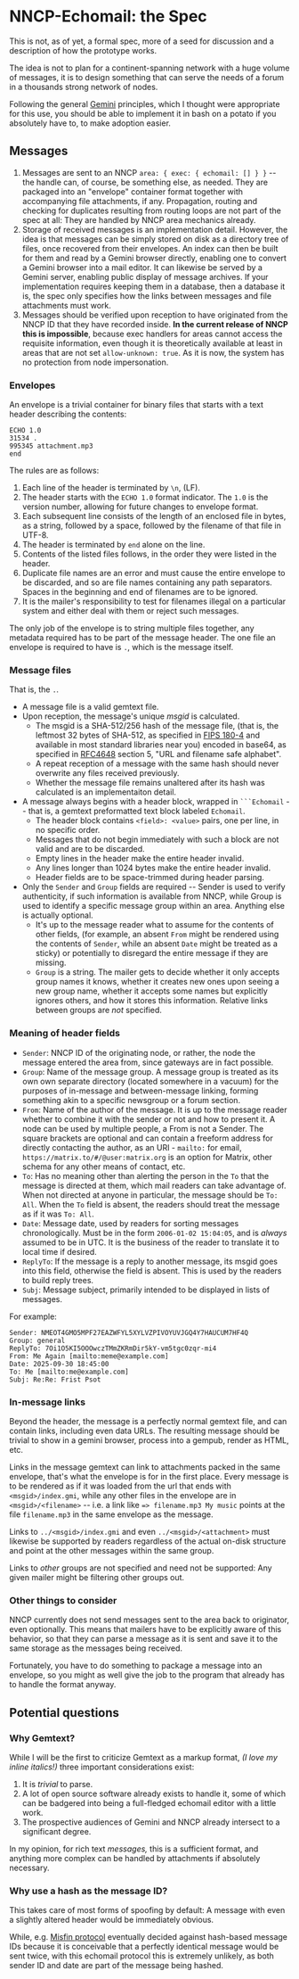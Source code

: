 # NNCP-Echomail: the Spec

This is not, as of yet, a formal spec, more of a seed for discussion and a description of how the prototype works.

The idea is not to plan for a continent-spanning network with a huge volume of messages, it is to design something that can serve the needs of a forum in a thousands strong network of nodes.

Following the general [Gemini](https://en.wikipedia.org/wiki/Gemini_(protocol)) principles, which I thought were appropriate for this use, you should be able to implement it in bash on a potato if you absolutely have to, to make adoption easier.

## Messages

1. Messages are sent to an NNCP `area: { exec: { echomail: [] } }` -- the handle can, of course, be something else, as needed. They are packaged into an "envelope" container format together with accompanying file attachments, if any. Propagation, routing and checking for duplicates resulting from routing loops are not part of the spec at all: They are handled by NNCP area mechanics already.
2. Storage of received messages is an implementation detail. However, the idea is that messages can be simply stored on disk as a directory tree of files, once recovered from their envelopes. An index can then be built for them and read by a Gemini browser directly, enabling one to convert a Gemini browser into a mail editor. It can likewise be served by a Gemini server, enabling public display of message archives. If your implementation requires keeping them in a database, then a database it is, the spec only specifies how the links between messages and file attachments must work.
3. Messages should be verified upon reception to have originated from the NNCP ID that they have recorded inside. **In the current release of NNCP this is impossible**, because exec handlers for areas cannot access the requisite information, even though it is theoretically available at least in areas that are not set `allow-unknown: true`. As it is now, the system has no protection from node impersonation.

### Envelopes

An envelope is a trivial container for binary files that starts with a text header describing the contents:

```text
ECHO 1.0
31534 .
995345 attachment.mp3
end
```

The rules are as follows:

1. Each line of the header is terminated by `\n`, (LF).
2. The header starts with the `ECHO 1.0` format indicator. The `1.0` is the version number, allowing for future changes to envelope format.
3. Each subsequent line consists of the length of an enclosed file in bytes, as a string, followed by a space, followed by the filename of that file in UTF-8.
4. The header is terminated by `end` alone on the line.
5. Contents of the listed files follows, in the order they were listed in the header.
6. Duplicate file names are an error and must cause the entire envelope to be discarded, and so are file names containing any path separators. Spaces in the beginning and end of filenames are to be ignored.
7. It is the mailer's responsibility to test for filenames illegal on a particular system and either deal with them or reject such messages.

The only job of the envelope is to string multiple files together, any metadata required has to be part of the message header. The one file an envelope is required to have is `.`, which is the message itself.

### Message files

That is, the `.`.

+ A message file is a valid gemtext file.
+ Upon reception, the message's unique *msgid* is calculated.
  + The msgid is a SHA-512/256 hash of the message file, (that is, the leftmost 32 bytes of SHA-512, as specified in [FIPS 180-4](https://nvlpubs.nist.gov/nistpubs/FIPS/NIST.FIPS.180-4.pdf) and available in most standard libraries near you) encoded in base64, as specified in [RFC4648](https://www.rfc-editor.org/rfc/rfc4648.html) section 5, "URL and filename safe alphabet".
  + A repeat reception of a message with the same hash should never overwrite any files received previously.
  + Whether the message file remains unaltered after its hash was calculated is an implementaiton detail.
+ A message always begins with a header block, wrapped in ```` ```Echomail ```` -- that is, a gemtext preformatted text block labeled `Echomail`.
  + The header block contains `<field>: <value>` pairs, one per line, in no specific order.
  + Messages that do not begin immediately with such a block are not valid and are to be discarded.
  + Empty lines in the header make the entire header invalid.
  + Any lines longer than 1024 bytes make the entire header invalid.
  + Header fields are to be space-trimmed during header parsing.
+ Only the `Sender` and `Group` fields are required -- Sender is used to verify authenticity, if such information is available from NNCP, while Group is used to identify a specific message group within an area. Anything else is actually optional.
  + It's up to the message reader what to assume for the contents of other fields, (for example, an absent `From` might be rendered using the contents of `Sender`, while an absent `Date` might be treated as a sticky) or potentially to disregard the entire message if they are missing.
  + `Group` is a string. The mailer gets to decide whether it only accepts group names it knows, whether it creates new ones upon seeing a new group name, whether it accepts some names but explicitly ignores others, and how it stores this information. Relative links between groups are *not* specified.

### Meaning of header fields

+ `Sender`: NNCP ID of the originating node, or rather, the node the message entered the area from, since gateways are in fact possible.
+ `Group`: Name of the message group. A message group is treated as its own own separate directory (located somewhere in a vacuum) for the purposes of in-message and between-message linking, forming something akin to a specific newsgroup or a forum section.
+ `From`: Name of the author of the message. It is up to the message reader whether to combine it with the sender or not and how to present it. A node can be used by multiple people, a From is not a Sender. The square brackets are optional and can contain a freeform address for directly contacting the author, as an URI - `mailto:` for email, `https://matrix.to/#/@user:matrix.org` is an option for Matrix, other schema for any other means of contact, etc.
+ `To`: Has no meaning other than alerting the person in the `To` that the message is directed at them, which mail readers can take advantage of. When not directed at anyone in particular, the message should be `To: All`. When the `To` field is absent, the readers should treat the message as if it was `To: All`.
+ `Date`: Message date, used by readers for sorting messages chronologically. Must be in the form `2006-01-02 15:04:05`, and is *always* assumed to be in UTC. It is the business of the reader to translate it to local time if desired.
+ `ReplyTo`: If the message is a reply to another message, its msgid goes into this field, otherwise the field is absent. This is used by the readers to build reply trees.
+ `Subj`: Message subject, primarily intended to be displayed in lists of messages.

For example:

```gemini
Sender: NMEOT4GMO5MPF27EAZWFYL5XYLVZPIVOYUVJGQ4Y7HAUCUM7HF4Q
Group: general
ReplyTo: 7Oi1O5KI5OOOwczTMmZKRmDir5kY-vm5tgc0zqr-mi4
From: Me Again [mailto:meme@example.com]
Date: 2025-09-30 18:45:00
To: Me [mailto:me@example.com]
Subj: Re:Re: Frist Psot
```

### In-message links

Beyond the header, the message is a perfectly normal gemtext file, and can contain links, including even data URLs. The resulting message should be trivial to show in a gemini browser, process into a gempub, render as HTML, etc.

Links in the message gemtext can link to attachments packed in the same envelope, that's what the envelope is for in the first place. Every message is to be rendered as if it was loaded from the url that ends with `<msgid>/index.gmi`, while any other files in the envelope are in `<msgid>/<filename>` -- i.e. a link like `=> filename.mp3 My music` points at the file `filename.mp3` in the same envelope as the message.

Links to `../<msgid>/index.gmi` and even `../<msgid>/<attachment>` must likewise be supported by readers regardless of the actual on-disk structure and point at the other messages within the same group.

Links to *other* groups are not specified and need not be supported: Any given mailer might be filtering other groups out.

### Other things to consider

NNCP currently does not send messages sent to the area back to originator, even optionally. This means that mailers have to be explicitly aware of this behavior, so that they can parse a message as it is sent and save it to the same storage as the messages being received.

Fortunately, you have to do something to package a message into an envelope, so you might as well give the job to the program that already has to handle the format anyway.

## Potential questions

### Why Gemtext?

While I will be the first to criticize Gemtext as a markup format, *(I love my inline italics!)* three important considerations exist:

1. It is *trivial* to parse.
2. A lot of open source software already exists to handle it, some of which can be badgered into being a full-fledged echomail editor with a little work.
3. The prospective audiences of Gemini and NNCP already intersect to a significant degree.

In my opinion, for rich text *messages,* this is a sufficient format, and anything more complex can be handled by attachments if absolutely necessary.

### Why use a hash as the message ID?

This takes care of most forms of spoofing by default: A message with even a slightly altered header would be immediately obvious.

While, e.g. [Misfin protocol](gemini://satch.xyz/misfin/) eventually decided against hash-based message IDs because it is conceivable that a perfectly identical message would be sent twice, with this echomail protocol this is extremely unlikely, as both sender ID and date are part of the message being hashed.
